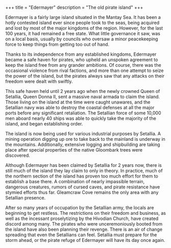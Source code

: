 +++
title = "Edermayer"
description = "The old pirate island"
+++

Edermayer is a fairly large island situated in the Mantay Sea. It has been a hotly contested island ever since people took to the seas, being acquired and lost by most of the major kingdoms of the region. However, for the last 100 years, it had remained a free state. What little governance it saw, was on a local basis, usually by councils who oversaw a minor peacekeeping force to keep things from getting too out of hand.

Thanks to its independence from any established kingdoms, Edermayer became a safe haven for pirates, who upheld an unspoken agreement to keep the island free from any grander ambitions. Of course, there was the occasional violence from rival factions, and more than one attempt to seize the power of the island, but the pirates always saw that any attacks on their freedom were dealt with swiftly.

This safe haven held until 2 years ago when the newly crowned Queen of Setallia, Queen Donna II, sent a massive naval armada to claim the island. Those living on the island at the time were caught unawares, and the Setallian navy was able to destroy the coastal defenses at all the major ports before any significant retaliation. The Setallian force of some 10,000 men aboard nearly 40 ships was able to quickly take the majority of the island, and began establishing order.

The island is now being used for various industrial purposes by Setallia. A mining operation digging up ore to take back to the mainland is underway in the mountains. Additionally, extensive logging and shipbuilding are taking place after special properties of the native Gloombark trees were discovered.

Although Edermayer has been claimed by Setallia for 2 years now, there is still much of the island they lay claim to only in theory. In practice, much of the northern section of the island has proven too much effort for them to establish a base there. A combination of nearly impassible terrain, dangerous creatures, rumors of cursed caves, and pirate resistance have stymied efforts thus far. Gleamcraw Cove remains the only area with any Setallian presence.

After so many years of occupation by the Setallian army, the locals are beginning to get restless. The restrictions on their freedom and business, as well as the incessant proselytizing by the Hivodian Church, have created discord among many. The pirates who were unceremoniously booted from the island have also been planning their revenge. There is an air of change spreading that even the Setallians can feel. Setallia must prepare for the storm ahead, or the pirate refuge of Edermayer will have its day once again.
